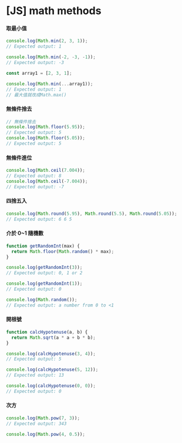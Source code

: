 # [JS] math methods

#### 取最小值

```js title="Math.min( )"
console.log(Math.min(2, 3, 1));
// Expected output: 1

console.log(Math.min(-2, -3, -1));
// Expected output: -3

const array1 = [2, 3, 1];

console.log(Math.min(...array1));
// Expected output: 1
// 最大值就改成Math.max()
```

#### 無條件捨去

```js title="Math.floor( )"
// 無條件捨去
console.log(Math.floor(5.95));
// Expected output: 5
console.log(Math.floor(5.05));
// Expected output: 5
```

#### 無條件進位

```js title="Math.ceil( )"
console.log(Math.ceil(7.004));
// Expected output: 8
console.log(Math.ceil(-7.004));
// Expected output: -7
```

#### 四捨五入

```js title="Math.round( )"
console.log(Math.round(5.95), Math.round(5.5), Math.round(5.05));
// Expected output: 6 6 5
```

#### 介於 0~1 隨機數

```js title="Math.random( )"
function getRandomInt(max) {
  return Math.floor(Math.random() * max);
}

console.log(getRandomInt(3));
// Expected output: 0, 1 or 2

console.log(getRandomInt(1));
// Expected output: 0

console.log(Math.random());
// Expected output: a number from 0 to <1
```

#### 開根號

```js title="Math.sqrt( )"
function calcHypotenuse(a, b) {
  return Math.sqrt(a * a + b * b);
}

console.log(calcHypotenuse(3, 4));
// Expected output: 5

console.log(calcHypotenuse(5, 12));
// Expected output: 13

console.log(calcHypotenuse(0, 0));
// Expected output: 0
```

#### 次方

```js title="Math.pow( )"
console.log(Math.pow(7, 3));
// Expected output: 343

console.log(Math.pow(4, 0.5));
```
